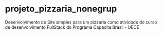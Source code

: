 # projeto_pizzaria_nonegrup
Desenvolvimento de Site simples para um pizzaria como atividade do curso de desenvolvimento FullStack do Programa Capacita Brasil - UECE
